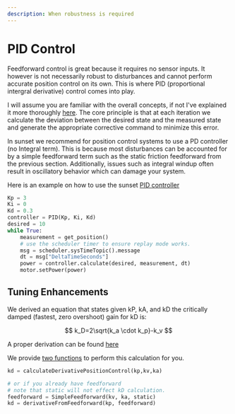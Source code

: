 ```yaml
---
description: When robustness is required
---
```


# PID Control

Feedforward control is great because it requires no sensor inputs.  It however is not necessarily robust to disturbances and cannot perform accurate position control on its own.  This is where PID (proportional intergral derivative) control comes into play. &#x20;

I will assume you are familiar with the overall concepts, if not I've explained it more thoroughly [here](https://www.ctrlaltftc.com/the-pid-controller).  The core principle is that at each iteration we calculate the deviation between the desired state and the measured state and generate the appropriate corrective command to minimize this error.&#x20;

In sunset we recommend for position control systems to use a PD controller (no Integral term).  This is because most disturbances can be accounted for by a simple feedforward term such as the static friction feedforward from the previous section.  Additionally, issues such as integral windup often result in oscillatory behavior which can damage your system. &#x20;

Here is an example on how to use the sunset [PID controller](https://github.com/SunriseRobotics/sunset-robotics-framework/blob/3d7e09389526ef806cb3da6ebece8dbc4437d15d/sunset\_math/AutomaticControl/LinearControl.py#L4)

```python
Kp = 3
Ki = 0
Kd = 0.3
controller = PID(Kp, Ki, Kd)
desired = 10
while True: 
    measurement = get_position()
    # use the scheduler timer to ensure replay mode works.
    msg = scheduler.sysTimeTopic().message
    dt = msg["DeltaTimeSeconds"]
    power = controller.calculate(desired, measurement, dt)
    motor.setPower(power)
```

## Tuning Enhancements

We derived an equation that states given kP, kA, and kD the critically damped (fastest, zero overshoot) gain for kD is:

$$
k_D=2\sqrt{k_a \cdot k_p}-k_v
$$

A proper derivation can be found [here](https://docs.google.com/document/d/1z8FsP15JZzCeDjgSEzDGUuL1snXx7JuwIbqEBelWHRM/edit?usp=sharing)

We provide [two functions](https://github.com/SunriseRobotics/sunset-robotics-framework/blob/3d7e09389526ef806cb3da6ebece8dbc4437d15d/sunset\_math/AutomaticControl/LinearControl.py#L54) to perform this calculation for you.&#x20;

```python
kd = calculateDerivativePositionControl(kp,kv,ka)

# or if you already have feedforward 
# note that static will not effect kD calculation.
feedforward = SimpleFeedforward(kv, ka, static)
kd = derivativeFromFeedforward(kp, feedforward) 
```
